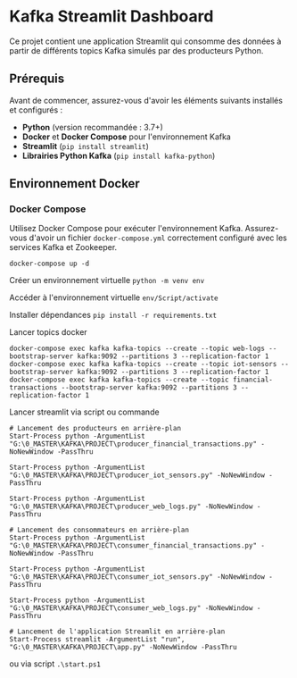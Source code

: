 # Kafka Streamlit Dashboard

Ce projet contient une application Streamlit qui consomme des données à partir de différents topics Kafka simulés par des producteurs Python.

## Prérequis

Avant de commencer, assurez-vous d'avoir les éléments suivants installés et configurés :

- **Python** (version recommandée : 3.7+)
- **Docker** et **Docker Compose** pour l'environnement Kafka
- **Streamlit** (`pip install streamlit`)
- **Librairies Python Kafka** (`pip install kafka-python`)

## Environnement Docker

### Docker Compose

Utilisez Docker Compose pour exécuter l'environnement Kafka. Assurez-vous d'avoir un fichier `docker-compose.yml` correctement configuré avec les services Kafka et Zookeeper.

 ``` docker-compose up -d ```

Créer un environnement virtuelle 
``` python -m venv env ```

Accéder à l'environnement virtuelle 
``` env/Script/activate ```

Installer dépendances
``` pip install -r requirements.txt ```

Lancer topics docker 
``` 
docker-compose exec kafka kafka-topics --create --topic web-logs --bootstrap-server kafka:9092 --partitions 3 --replication-factor 1
docker-compose exec kafka kafka-topics --create --topic iot-sensors --bootstrap-server kafka:9092 --partitions 3 --replication-factor 1
docker-compose exec kafka kafka-topics --create --topic financial-transactions --bootstrap-server kafka:9092 --partitions 3 --replication-factor 1
 ```

Lancer streamlit via script ou commande 

``` 
# Lancement des producteurs en arrière-plan
Start-Process python -ArgumentList "G:\0_MASTER\KAFKA\PROJECT\producer_financial_transactions.py" -NoNewWindow -PassThru

Start-Process python -ArgumentList "G:\0_MASTER\KAFKA\PROJECT\producer_iot_sensors.py" -NoNewWindow -PassThru

Start-Process python -ArgumentList "G:\0_MASTER\KAFKA\PROJECT\producer_web_logs.py" -NoNewWindow -PassThru

# Lancement des consommateurs en arrière-plan
Start-Process python -ArgumentList "G:\0_MASTER\KAFKA\PROJECT\consumer_financial_transactions.py" -NoNewWindow -PassThru

Start-Process python -ArgumentList "G:\0_MASTER\KAFKA\PROJECT\consumer_iot_sensors.py" -NoNewWindow -PassThru

Start-Process python -ArgumentList "G:\0_MASTER\KAFKA\PROJECT\consumer_web_logs.py" -NoNewWindow -PassThru

# Lancement de l'application Streamlit en arrière-plan
Start-Process streamlit -ArgumentList "run", "G:\0_MASTER\KAFKA\PROJECT\app.py" -NoNewWindow -PassThru

 ```

 ou via script 
``` .\start.ps1 ```